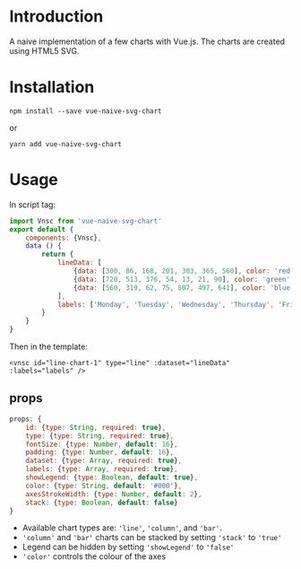 # Introduction
A naive implementation of a few charts with Vue.js. The charts are created using HTML5 SVG.

# Installation
```
npm install --save vue-naive-svg-chart
```
or
```
yarn add vue-naive-svg-chart
```
# Usage
In script tag:
```js
import Vnsc from 'vue-naive-svg-chart'
export default {
	components: {Vnsc},
	data () {
		return {
			lineData: [
				{data: [300, 86, 168, 201, 303, 365, 560], color: 'red', label: 'data1'},
				{data: [720, 513, 376, 54, 13, 21, 90], color: 'green', label: 'data2'},
				{data: [560, 319, 62, 75, 807, 497, 641], color: 'blue', label: 'data3'}
			],
			labels: ['Monday', 'Tuesday', 'Wednesday', 'Thursday', 'Friday', 'Saturday', 'Sunday']
		}
	}
}
```
Then in the template:
```
<vnsc id="line-chart-1" type="line" :dataset="lineData" :labels="labels" />
```

## props
```js
props: {
	id: {type: String, required: true},
	type: {type: String, required: true},
	fontSize: {type: Number, default: 16},
	padding: {type: Number, default: 16},
	dataset: {type: Array, required: true},
	labels: {type: Array, required: true},
	showLegend: {type: Boolean, default: true},
	color: {type: String, default: '#000'},
	axesStrokeWidth: {type: Number, default: 2},
	stack: {type: Boolean, default: false}
}
```
- Available chart types are: `'line'`, `'column'`, and `'bar'`.
- `'column'` and `'bar'` charts can be stacked by setting `'stack'` to `'true'`
- Legend can be hidden by setting `'showLegend'` to `'false'`
- `'color'` controls the colour of the axes
